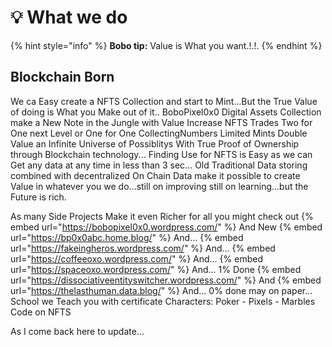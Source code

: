 # 💡 What we do

{% hint style="info" %}
**Bobo tip:** Value is What you want.!.!.
{% endhint %}

## Blockchain Born

We ca Easy create a NFTS Collection and start to Mint...But the True Value of doing is What you Make out of it..
BoboPixel0x0 Digital Assets Collection make a New Note in the Jungle with Value Increase NFTS Trades Two for One next Level or One for One CollectingNumbers Limited Mints Double Value an Infinite Universe of Possiblitys With True Proof of Ownership through Blockchain technology... Finding Use for NFTS is Easy as we can Get any data at any time in less than 3 sec... Old Traditional Data storing combined with decentralized On Chain Data make it possible to create Value in whatever you we do...still on improving still on learning...but the Future is rich.


As many Side Projects Make it even Richer for all you might check out
{% embed url="https://bobopixel0x0.wordpress.com/" %}
And New
{% embed url="https://bp0x0abc.home.blog/" %}
And...
{% embed url="https://fakeingheros.wordpress.com/" %}
And...
{% embed url="https://coffeeoxo.wordpress.com/" %}
And...
{% embed url="https://spaceoxo.wordpress.com/" %}
And...
1% Done
{% embed url="https://dissociativeentityswitcher.wordpress.com/" %}
And
{% embed url="https://thelasthuman.data.blog/" %}
And...
0% done may on paper...
School we Teach you with certificate
Characters: Poker - Pixels - Marbles
Code on NFTS 

As I come back here to update...



